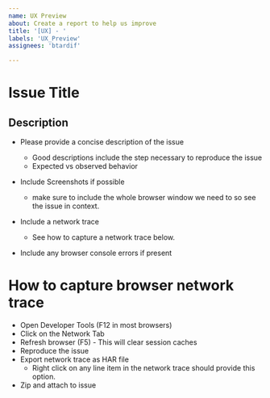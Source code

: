 ```yaml
---
name: UX Preview
about: Create a report to help us improve
title: '[UX] - '
labels: 'UX_Preview'
assignees: 'btardif'

---
```


# Issue Title

## Description

- Please provide a concise description of the issue
   - Good descriptions include the step necessary to reproduce the issue
   - Expected vs observed behavior

- Include Screenshots if possible
   - make sure to include the whole browser window we need to so see the issue in context.

- Include a network trace  
   - See how to capture a network trace below.
- Include any browser console errors if present

# How to capture browser network trace
- Open Developer Tools (F12 in most browsers)
- Click on the Network Tab
- Refresh browser (F5) - This will clear session caches
- Reproduce the issue
- Export network trace as HAR file
   - Right click on any line item in the network trace should provide this option.
- Zip and attach to issue
